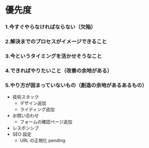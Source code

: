 <!-- - フォント -->

# 優先度

### 1.今すぐやらなければならない（欠陥）

### 2.解決までのプロセスがイメージできること

### 3.今というタイミングを活かせそうなこと

### 4.できればやりたいこと（改善の余地がある）

### 5.やり方が固まっていないもの（創造の余地があるあるもの）

<!-- - ローディングアニメーション -->

- 技術スタック
  - デザイン追加
  - ライティング追加
- お問い合わせ
  - フォームの確認ページ追加
- レスポンシブ
- SEO 設定
  - URL の正規化 pending
